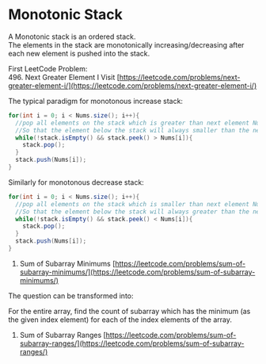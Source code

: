 # Monotonic Stack



A Monotonic stack is an ordered stack.\
The elements in the stack are monotonically increasing/decreasing after each new element is pushed into the stack.

First LeetCode Problem:\
496\. Next Greater Element I Visit [https://leetcode.com/problems/next-greater-element-i/](https://leetcode.com/problems/next-greater-element-i/)

The typical paradigm for monotonous increase stack:

```java
for(int i = 0; i < Nums.size(); i++){
  //pop all elements on the stack which is greater than next element Nums[i]
  //So that the element below the stack will always smaller than the next one
  while(!stack.isEmpty() && stack.peek() > Nums[i]){
    stack.pop();
  }
  stack.push(Nums[i]);
}
```

Similarly for monotonous decrease stack:

```java
for(int i = 0; i < Nums.size(); i++){
  //pop all elements on the stack which is smaller than next element Nums[i]
  //So that the element below the stack will always greater than the next one
  while(!stack.isEmpty() && stack.peek() < Nums[i]){
    stack.pop();
  }
  stack.push(Nums[i]);
}
```

1. Sum of Subarray Minimums [https://leetcode.com/problems/sum-of-subarray-minimums/](https://leetcode.com/problems/sum-of-subarray-minimums/)

The question can be transformed into:

For the entire array, find the count of subarray which has the minimum (as the given index element) for each of the index elements of the array.&#x20;



1. Sum of Subarray Ranges [https://leetcode.com/problems/sum-of-subarray-ranges/](https://leetcode.com/problems/sum-of-subarray-ranges/)
